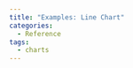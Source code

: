```yaml
---
title: "Examples: Line Chart"
categories:
  - Reference
tags:
  - charts
---
```


<div id="observablehq-51a86210">
  <div class="observablehq-line_chart"></div>
</div>
<script type="module">
  import {Runtime, Inspector} from "https://cdn.jsdelivr.net/npm/@observablehq/runtime@4/dist/runtime.js";
  import define from "https://api.observablehq.com/@chekos/alluma-data-visualization-style-guide-chart-examples.js?v=3";
  (new Runtime).module(define, name => {
    if (name === "line_chart") return Inspector.into("#observablehq-51a86210 .observablehq-line_chart")();
  });
</script>